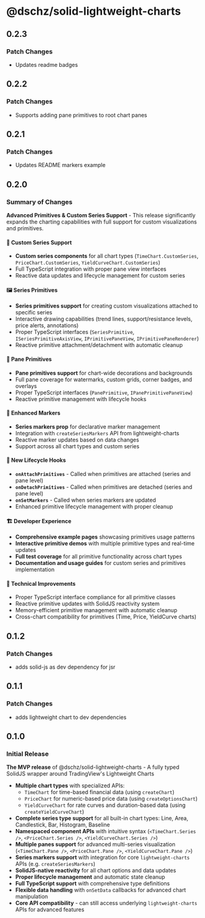 # @dschz/solid-lightweight-charts

## 0.2.3

### Patch Changes

- Updates readme badges

## 0.2.2

### Patch Changes

- Supports adding pane primitives to root chart panes

## 0.2.1

### Patch Changes

- Updates README markers example

## 0.2.0

### Summary of Changes

**Advanced Primitives & Custom Series Support** - This release significantly expands the charting capabilities with full support for custom visualizations and primitives.

#### 🎨 Custom Series Support

- **Custom series components** for all chart types (`TimeChart.CustomSeries`, `PriceChart.CustomSeries`, `YieldCurveChart.CustomSeries`)
- Full TypeScript integration with proper pane view interfaces
- Reactive data updates and lifecycle management for custom series

#### 🖼️ Series Primitives

- **Series primitives support** for creating custom visualizations attached to specific series
- Interactive drawing capabilities (trend lines, support/resistance levels, price alerts, annotations)
- Proper TypeScript interfaces (`SeriesPrimitive`, `ISeriesPrimitiveAxisView`, `IPrimitivePaneView`, `IPrimitivePaneRenderer`)
- Reactive primitive attachment/detachment with automatic cleanup

#### 🎯 Pane Primitives

- **Pane primitives support** for chart-wide decorations and backgrounds
- Full pane coverage for watermarks, custom grids, corner badges, and overlays
- Proper TypeScript interfaces (`PanePrimitive`, `IPanePrimitivePaneView`)
- Reactive primitive management with lifecycle hooks

#### 📍 Enhanced Markers

- **Series markers prop** for declarative marker management
- Integration with `createSeriesMarkers` API from lightweight-charts
- Reactive marker updates based on data changes
- Support across all chart types and custom series

#### 🔄 New Lifecycle Hooks

- **`onAttachPrimitives`** - Called when primitives are attached (series and pane level)
- **`onDetachPrimitives`** - Called when primitives are detached (series and pane level)
- **`onSetMarkers`** - Called when series markers are updated
- Enhanced primitive lifecycle management with proper cleanup

#### 🏗️ Developer Experience

- **Comprehensive example pages** showcasing primitives usage patterns
- **Interactive primitive demos** with multiple primitive types and real-time updates
- **Full test coverage** for all primitive functionality across chart types
- **Documentation and usage guides** for custom series and primitives implementation

#### 🔧 Technical Improvements

- Proper TypeScript interface compliance for all primitive classes
- Reactive primitive updates with SolidJS reactivity system
- Memory-efficient primitive management with automatic cleanup
- Cross-chart compatibility for primitives (Time, Price, YieldCurve charts)

## 0.1.2

### Patch Changes

- adds solid-js as dev dependency for jsr

## 0.1.1

### Patch Changes

- adds lightweight chart to dev dependencies

## 0.1.0

### Initial Release

**The MVP release** of @dschz/solid-lightweight-charts - A fully typed SolidJS wrapper around TradingView's Lightweight Charts

- **Multiple chart types** with specialized APIs:
  - `TimeChart` for time-based financial data (using `createChart`)
  - `PriceChart` for numeric-based price data (using `createOptionsChart`)
  - `YieldCurveChart` for rate curves and duration-based data (using `createYieldCurveChart`)
- **Complete series type support** for all built-in chart types: Line, Area, Candlestick, Bar, Histogram, Baseline
- **Namespaced component APIs** with intuitive syntax (`<TimeChart.Series />`, `<PriceChart.Series />`, `<YieldCurveChart.Series />`)
- **Multiple panes support** for advanced multi-series visualization (`<TimeChart.Pane />`, `<PriceChart.Pane />`, `<YieldCurveChart.Pane />`)
- **Series markers support** with integration for core `lightweight-charts` APIs (e.g. `createSeriesMarkers`)
- **SolidJS-native reactivity** for all chart options and data updates
- **Proper lifecycle management** and automatic state cleanup
- **Full TypeScript support** with comprehensive type definitions
- **Flexible data handling** with `onSetData` callbacks for advanced chart manipulation
- **Core API compatibility** - can still access underlying `lightweight-charts` APIs for advanced features
